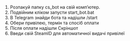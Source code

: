1. Розпакуй папку cs_bot на свій комп’ютер.
2. Подвійним кліком запусти start_bot.bat
3. В Telegram знайди бота та надішли /start
4. Обери привілею, термін та спосіб оплати
5. Після оплати надішли Скріншот
6. Введи свій SteamID для автоматичної видачі привілеї
